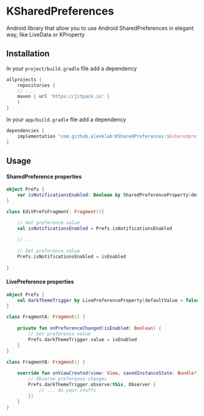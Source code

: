 # KSharedPreferences
Android library that allow you to use Android SharedPreferences in elegant way, like LiveData or KProperty

Installation
-----
In your `project/build.gradle` file add a dependency
```groovy
allprojects {
    repositories {
	// ...
	maven { url 'https://jitpack.io' }
    }
}
```
In your `app/build.gradle` file add a dependency
```groovy
dependencies {
    implementation "com.github.alexklab:KSharedPreferences:$ksharedpreferences_version"
}
```
Usage
-----
#### SharedPreference properties 
```kotlin
object Prefs {
    var isNotificationsEnabled: Boolean by SharedPreferenceProperty(defaultValue = false) 
}

class EditPrefsFragment: Fragment(){

    // Get preference value
    val isNotificationsEnabled = Prefs.isNotificationsEnabled
  
    // ...
  
    // Set preference value 
    Prefs.isNotificationsEnabled = isEnabled
      
}
```

#### LivePreference properties
```kotlin
object Prefs {
    val darkThemeTrigger by LivePreferenceProperty(defaultValue = false)
}

class FragmentA: Fragment() {
    
    private fun onPreferenceChanged(isEnabled: Boolean) {
        // Set preference value
        Prefs.darkThemeTrigger.value = isEnabled
    }
}

class FragmentB: Fragment() {
    
    override fun onViewCreated(view: View, savedInstanceState: Bundle?) {
        // Observe preference changes
        Prefs.darkThemeTrigger.observe(this, Observer {
            // ... do your stuffs
        })
    }
}
